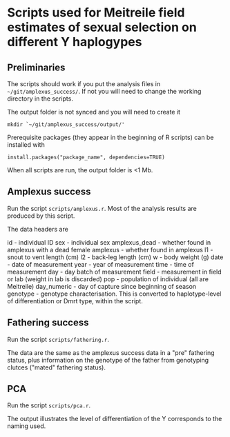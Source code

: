 # Scripts used for Meitreile field estimates of sexual selection on different Y haplogypes

## Preliminaries

The scripts should work if you put the analysis files in `~/git/amplexus_success/`. If not you will need to change the working directory in the scripts.

The output folder is not synced and you will need to create it

	mkdir `~/git/amplexus_success/output/'

Prerequisite packages (they appear in the beginning of R scripts) can be installed with

	install.packages("package_name", dependencies=TRUE)

When all scripts are run, the output folder is <1 Mb.

## Amplexus success

Run the script `scripts/amplexus.r`. Most of the analysis results are produced by this script.

The data headers are

id - individual ID
sex - individual sex
amplexus_dead - whether found in amplexus with a dead female
amplexus - whether found in amplexus
l1 - snout to vent length (cm)
l2 - back-leg length (cm)
w - body weight (g)
date - date of measurement
year - year of measurement
time - time of measurement
day - day batch of measurement
field - measurement in field or lab (weight in lab is discarded)
pop - population of individual (all are Meitreile)
day_numeric - day of capture since beginning of season
genotype - genotype characterisation. This is converted to haplotype-level of differentiation or Dmrt type, within the script.

## Fathering success

Run the script `scripts/fathering.r`. 

The data are the same as the amplexus success data in a "pre" fathering status, plus information on the genotype of the father from genotyping clutces ("mated" fathering status).

## PCA

Run the script `scripts/pca.r`.

The output illustrates the level of differentiation of the Y corresponds to the naming used.
